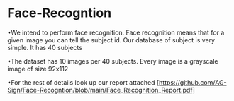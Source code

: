 # Face-Recogntion

•We intend to perform face recognition. Face recognition means that for a given
image you can tell the subject id. Our database of subject is very simple. It has 40
subjects

•The dataset has 10 images per 40 subjects. Every image is a grayscale
image of size 92x112

•For the rest of details look up our report attached [https://github.com/AG-Sign/Face-Recogntion/blob/main/Face_Recognition_Report.pdf]
